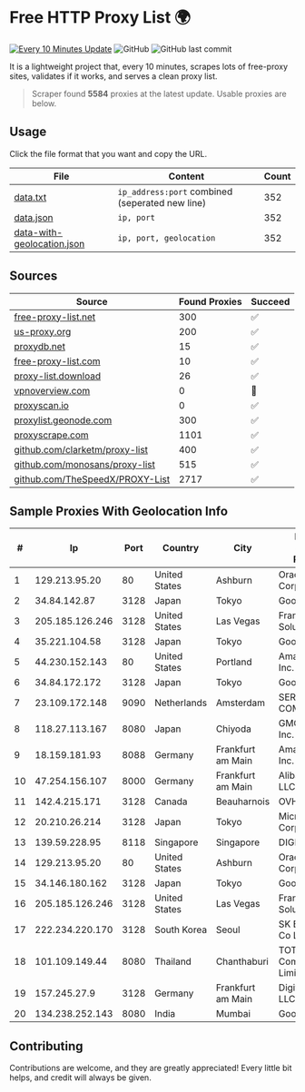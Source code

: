 
# Free HTTP Proxy List 🌍

[![Every 10 Minutes Update](https://github.com/mertguvencli/http-proxy-list/actions/workflows/main.yml/badge.svg?branch=main)](https://github.com/mertguvencli/http-proxy-list/actions/workflows/main.yml)
![GitHub](https://img.shields.io/github/license/mertguvencli/http-proxy-list)
![GitHub last commit](https://img.shields.io/github/last-commit/mertguvencli/http-proxy-list)

It is a lightweight project that, every 10 minutes, scrapes lots of free-proxy sites, validates if it works, and serves a clean proxy list.


> Scraper found **5584** proxies at the latest update. Usable proxies are below.

## Usage

Click the file format that you want and copy the URL.


|File|Content|Count|
|----|-------|-----|
|[data.txt](https://raw.githubusercontent.com/mertguvencli/http-proxy-list/main/proxy-list/data.txt)|`ip_address:port` combined (seperated new line)|352|
|[data.json](https://raw.githubusercontent.com/mertguvencli/http-proxy-list/main/proxy-list/data.json)|`ip, port`|352|
|[data-with-geolocation.json](https://raw.githubusercontent.com/mertguvencli/http-proxy-list/main/proxy-list/data-with-geolocation.json)|`ip, port, geolocation`|352|

## Sources

|Source|Found Proxies|Succeed|
|------|-------------|-------|
|[free-proxy-list.net](https://free-proxy-list.net)|300|✅|
|[us-proxy.org](https://www.us-proxy.org)|200|✅|
|[proxydb.net](http://proxydb.net)|15|✅|
|[free-proxy-list.com](https://free-proxy-list.com/?page=&port=&type%5B%5D=http&type%5B%5D=https&up_time=0&search=Search)|10|✅|
|[proxy-list.download](https://www.proxy-list.download/HTTP)|26|✅|
|[vpnoverview.com](https://vpnoverview.com/privacy/anonymous-browsing/free-proxy-servers)|0|🚫|
|[proxyscan.io](https://www.proxyscan.io)|0|✅|
|[proxylist.geonode.com](https://proxylist.geonode.com/api/proxy-list?limit=300&page=1&sort_by=lastChecked&sort_type=desc&protocols=http,https)|300|✅|
|[proxyscrape.com](https://api.proxyscrape.com/v2/?request=displayproxies&protocol=http&timeout=10000&country=all&ssl=all&anonymity=all)|1101|✅|
|[github.com/clarketm/proxy-list](https://raw.githubusercontent.com/clarketm/proxy-list/master/proxy-list-raw.txt)|400|✅|
|[github.com/monosans/proxy-list](https://raw.githubusercontent.com/monosans/proxy-list/main/proxies/http.txt)|515|✅|
|[github.com/TheSpeedX/PROXY-List](https://raw.githubusercontent.com/TheSpeedX/PROXY-List/master/http.txt)|2717|✅|


## Sample Proxies With Geolocation Info

|#|Ip|Port|Country|City|Internet Service Provider|
|-|--|----|-------|----|-------------------------|
|1|129.213.95.20|80|United States|Ashburn|Oracle Corporation|
|2|34.84.142.87|3128|Japan|Tokyo|Google LLC|
|3|205.185.126.246|3128|United States|Las Vegas|FranTech Solutions|
|4|35.221.104.58|3128|Japan|Tokyo|Google LLC|
|5|44.230.152.143|80|United States|Portland|Amazon.com, Inc.|
|6|34.84.172.172|3128|Japan|Tokyo|Google LLC|
|7|23.109.172.148|9090|Netherlands|Amsterdam|SERVERS-COM|
|8|118.27.113.167|8080|Japan|Chiyoda|GMO Internet, Inc.|
|9|18.159.181.93|8088|Germany|Frankfurt am Main|Amazon.com, Inc.|
|10|47.254.156.107|8000|Germany|Frankfurt am Main|Alibaba.com LLC|
|11|142.4.215.171|3128|Canada|Beauharnois|OVH SAS|
|12|20.210.26.214|3128|Japan|Tokyo|Microsoft Corporation|
|13|139.59.228.95|8118|Singapore|Singapore|DIGITALOCEAN|
|14|129.213.95.20|80|United States|Ashburn|Oracle Corporation|
|15|34.146.180.162|3128|Japan|Tokyo|Google LLC|
|16|205.185.126.246|3128|United States|Las Vegas|FranTech Solutions|
|17|222.234.220.170|3128|South Korea|Seoul|SK Broadband Co Ltd|
|18|101.109.149.44|8080|Thailand|Chanthaburi|TOT Public Company Limited|
|19|157.245.27.9|3128|Germany|Frankfurt am Main|DigitalOcean, LLC|
|20|134.238.252.143|8080|India|Mumbai|Google LLC|



## Contributing

Contributions are welcome, and they are greatly appreciated! Every
little bit helps, and credit will always be given.

